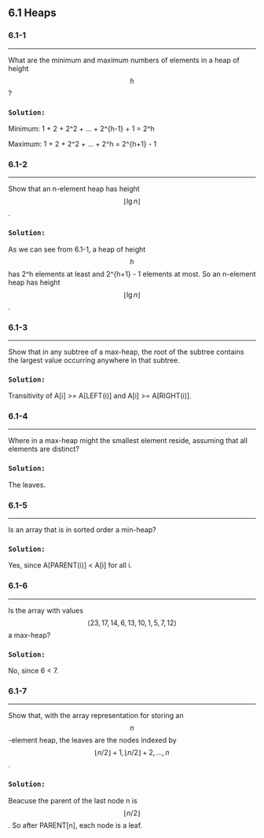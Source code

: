 ## 6.1 Heaps

### 6.1-1
***
What are the minimum and maximum numbers of elements in a heap of height $$h$$?

### `Solution:`
Minimum: 1 + 2 + 2^2 + ... + 2^{h-1} + 1 = 2^h

Maximum: 1 + 2 + 2^2 + ... + 2^h = 2^{h+1} - 1

### 6.1-2
***
Show that an n-element heap has height $$\left \lfloor \lg n \right \rfloor$$.

### `Solution:`
As we can see from 6.1-1, a heap of height $$h$$ has 2^h elements at least and 2^{h+1} - 1 elements at most. 
So an n-element heap has height $$\left \lfloor \lg n \right \rfloor$$.

### 6.1-3
***
Show that in any subtree of a max-heap, the root of the subtree contains the largest value occurring anywhere in that subtree.

### `Solution:`
Transitivity of A[i] >= A[LEFT(i)] and A[i] >= A[RIGHT(i)].

### 6.1-4
***
Where in a max-heap might the smallest element reside, assuming that all elements are distinct?

### `Solution:`
The leaves.

### 6.1-5
***
Is an array that is in sorted order a min-heap?

### `Solution:`
Yes, since A[PARENT(i)] < A[i] for all i.

### 6.1-6
***
Is the array with values $$\left \langle 23, 17, 14, 6, 13, 10, 1, 5, 7, 12 \right \rangle$$ a max-heap?

### `Solution:`
No, since 6 < 7.

### 6.1-7
***
Show that, with the array representation for storing an $$n$$-element heap, the leaves are the nodes indexed by $$\left \lfloor n/2 \right \rfloor + 1, \left \lfloor n/2 \right \rfloor + 2, \dots, n$$.

### `Solution:`
Beacuse the parent of the last node n is  $$\left \lfloor n/2 \right \rfloor$$. So after PARENT[n], each node is a leaf.


